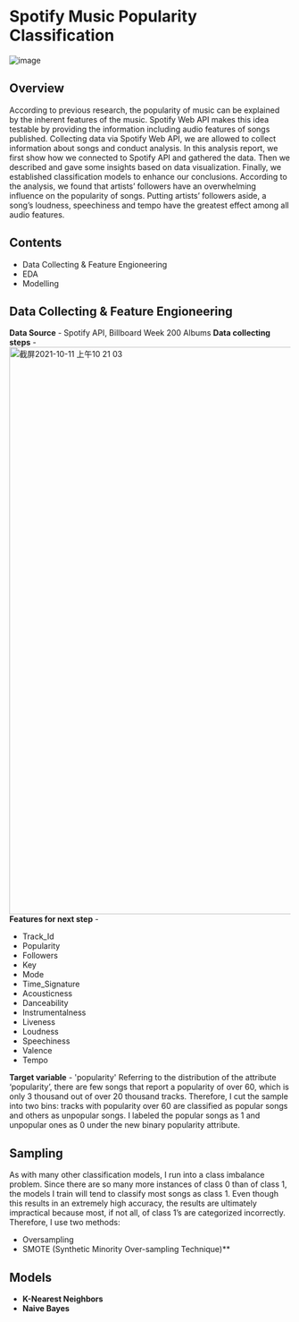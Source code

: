 # Spotify Music Popularity Classification

![image](https://user-images.githubusercontent.com/62194058/136700862-5956aef5-8961-4ff8-8363-4418c727716c.png)

## Overview
According to previous research, the popularity of music can be explained by the inherent features of the music. Spotify Web API makes this idea testable by providing the information including audio features of songs published. Collecting data via Spotify Web API, we are allowed to collect information about songs and conduct analysis. In this analysis report, we first show how we connected to Spotify API and gathered the data. Then we described and gave some insights based on data visualization. Finally, we established classification models to enhance our conclusions. According to the analysis, we found that artists’ followers have an overwhelming influence on the popularity of songs. Putting artists’ followers aside, a song’s loudness, speechiness and tempo have the greatest effect among all audio features.

## Contents
* Data Collecting & Feature Engioneering
* EDA
* Modelling

## Data Collecting & Feature Engioneering
**Data Source** - Spotify API, Billboard Week 200 Albums
**Data collecting steps** - 
<img width="1014" alt="截屏2021-10-11 上午10 21 03" src="https://user-images.githubusercontent.com/62194058/136806354-d7b041f6-5027-4638-aebd-0736a147cf7a.png">
**Features for next step** - 
* Track_Id
* Popularity
* Followers
* Key
* Mode
* Time_Signature
* Acousticness
* Danceability
* Instrumentalness
* Liveness
* Loudness
* Speechiness
* Valence
* Tempo

**Target variable** - 'popularity'
Referring to the distribution of the attribute ‘popularity’, there are few songs that report a popularity of over 60, which is only 3 thousand out of over 20 thousand tracks. Therefore, I cut the sample into two bins: tracks with popularity over 60 are classified as popular songs and others as unpopular songs. I labeled the popular songs as 1 and unpopular ones as 0 under the new binary popularity attribute. 

## Sampling
As with many other classification models, I run into a class imbalance problem. Since there are so many more instances of class 0 than of class 1, the models I train will tend to classify most songs as class 1. Even though this results in an extremely high accuracy, the results are ultimately impractical because most, if not all, of class 1’s are categorized incorrectly. Therefore, I use two methods: 
* Oversampling
* SMOTE (Synthetic Minority Over-sampling Technique)**

## Models
* **K-Nearest Neighbors**
* **Naive Bayes**

